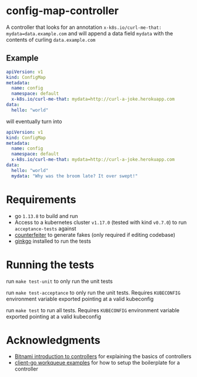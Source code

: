 # config-map-controller

A controller that looks for an annotation `x-k8s.io/curl-me-that: mydata=data.example.com` and will append a data field `mydata` with the contents of curling `data.example.com`

## Example
```yaml
apiVersion: v1
kind: ConfigMap
metadata:
  name: config
  namespace: default
  x-k8s.io/curl-me-that: mydata=http://curl-a-joke.herokuapp.com
data:
  hello: "world"
```
will eventually turn into 
```yaml
apiVersion: v1
kind: ConfigMap
metadata:
  name: config
  namespace: default
  x-k8s.io/curl-me-that: mydata=http://curl-a-joke.herokuapp.com
data:
  hello: "world"
  mydata: "Why was the broom late? It over swept!"
```

# Requirements
- go `1.13.8` to build and run
- Access to a kubernetes cluster `v1.17.0` (tested with kind `v0.7.0`) to run `acceptance-tests` against
- [counterfeiter](https://github.com/maxbrunsfeld/counterfeiter) to generate fakes (only required if editing codebase)
- [ginkgo](https://onsi.github.io/ginkgo/) installed to run the tests

# Running the tests

run `make test-unit` to only run the unit tests

run `make test-acceptance` to only run the unit tests. Requires `KUBECONFIG` environment 
variable exported pointing at a valid kubeconfig

run `make test` to run all tests. Requires `KUBECONFIG` environment 
variable exported pointing at a valid kubeconfig
 
#  

# Acknowledgments
- [Bitnami introduction to controllers](https://engineering.bitnami.com/articles/a-deep-dive-into-kubernetes-controllers.html) for explaining the basics of controllers
- [client-go workqueue examples](https://github.com/kubernetes/client-go/blob/master/examples/workqueue/main.go) for how to setup the boilerplate for a controller

